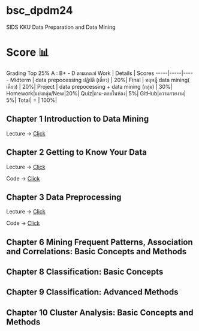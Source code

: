 # bsc_dpdm24
SIDS KKU Data Preparation and Data Mining

# Score 📊
Grading Top 25% A : B+ - D ตามเกณฑ์
Work | Details | Scores
-----|-----|-----
Midterm | data prepocessing ปฏิบัติ (เดี่ยว) | 20%|
Final | ทฤษฎี data mining( เดี่ยว) | 20%|
Project | data prepocessing + data mining (กลุ่ม) | 30%|
Homework|แบ่งกลุ่ม/New|20%|
Quiz|ถาม-ตอบในห้อง| 5%|
GitHub|ความสวยงาม| 5%|
 Total| = | 100%|
 
## Chapter 1 Introduction to Data Mining
Lecture -> [Click](https://github.com/punramon/bsc_dpdm24/blob/main/Lecture/01Intro.pdf)
## Chapter 2 Getting to Know Your Data
Lecture -> [Click](https://github.com/punramon/bsc_dpdm24/blob/main/Lecture/02Data.pdf)

Code -> [Click](https://github.com/punramon/bsc_dpdm24/blob/main/Chapter_2_Understanding_Data.ipynb)
## Chapter 3 Data Preprocessing
Lecture -> [Click](https://github.com/punramon/bsc_dpdm24/blob/main/Lecture/03Preprocessing.pdf)

Code -> [Click](https://github.com/punramon/bsc_dpdm24/blob/main/Chapter_3_Data_Preprocessing.ipynb)
## Chapter 6 Mining Frequent Patterns, Association and Correlations: Basic Concepts and Methods
## Chapter 8 Classification: Basic Concepts
## Chapter 9 Classification: Advanced Methods
## Chapter 10 Cluster Analysis: Basic Concepts and Methods
